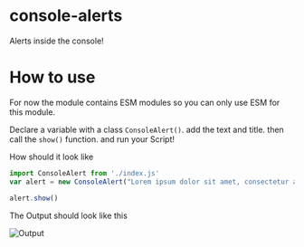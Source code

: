# console-alerts
Alerts inside the console!

# How to use
For now the module contains ESM modules so you can only use ESM for this module.

Declare a variable with a class `ConsoleAlert()`. add the text and title. then call the `show()` function. and run your Script!

How should it look like

```javascript
import ConsoleAlert from './index.js'
var alert = new ConsoleAlert("Lorem ipsum dolor sit amet, consectetur adipiscing elit, sed do eiusmod tempor incididunt ut labore et dolore magna aliqua.", "alert")

alert.show()
```

The Output should look like this


![Output](https://user-images.githubusercontent.com/105648910/233149366-facbb48a-2f2f-490c-a25d-dd1016d8876c.png)
